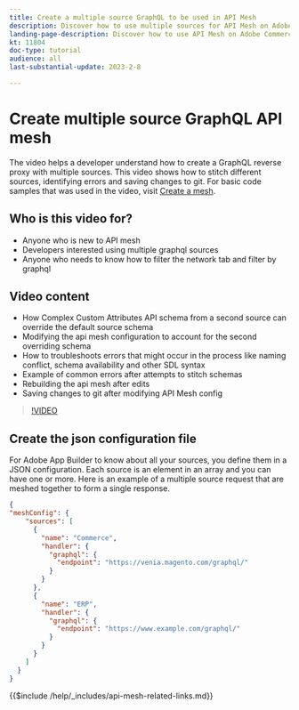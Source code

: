 ```yaml
---
title: Create a multiple source GraphQL to be used in API Mesh
description: Discover how to use multiple sources for API Mesh on Adobe Commerce and [!DNL Adobe App Builder]. Learn about some common errors and how to resolve them.
landing-page-description: Discover how to use API Mesh on Adobe Commerce and [!DNL Adobe App Builder]. Learn about creating a request that has multiple sources and how to resolve some common errors.
kt: 11804
doc-type: tutorial
audience: all
last-substantial-update: 2023-2-8

---
```

# Create multiple source GraphQL API mesh

The video helps a developer understand how to create a GraphQL reverse proxy with multiple sources. This video shows how to stitch different sources, identifying errors and saving changes to git. For basic code samples that was used in the video, visit [Create a mesh](https://developer.adobe.com/graphql-mesh-gateway/gateway/create-mesh/#create-a-mesh-1).

## Who is this video for?

* Anyone who is new to API mesh
* Developers interested using multiple graphql sources
* Anyone who needs to know how to filter the network tab and filter by graphql

## Video content

* How Complex Custom Attributes API schema from a second source can override the default source schema
* Modifying the api mesh configuration to account for the second overriding schema
* How to troubleshoots errors that might occur in the process like naming conflict, schema availability and other SDL syntax
* Example of common errors after attempts to stitch schemas
* Rebuilding the api mesh after edits
* Saving changes to git after modifying API Mesh config

>[!VIDEO](https://video.tv.adobe.com/v/3414125)

## Create the json configuration file

For Adobe App Builder to know about all your sources, you define them in a JSON configuration. Each source is an element in an array and you can have one or more. Here is an example of a multiple source request that are meshed together to form a single response.

```json
{
"meshConfig": {
    "sources": [
      {
        "name": "Commerce",
        "handler": {
          "graphql": {
            "endpoint": "https://venia.magento.com/graphql/"
          }
        }
      },
      {
        "name": "ERP",
        "handler": {
          "graphql": {
            "endpoint": "https://www.example.com/graphql/"
          }
        }
      }
    ]
  }
}
```

{{$include /help/_includes/api-mesh-related-links.md}}
